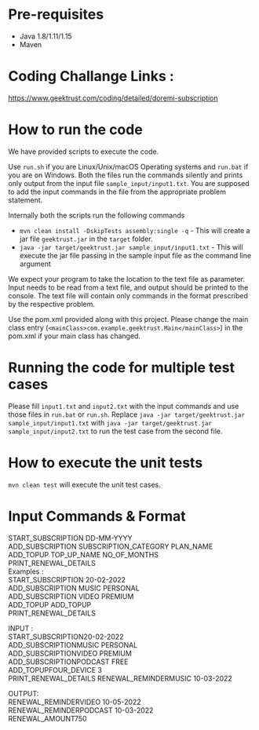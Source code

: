 # Pre-requisites
* Java 1.8/1.11/1.15
* Maven

# Coding Challange Links :
https://www.geektrust.com/coding/detailed/doremi-subscription

# How to run the code

We have provided scripts to execute the code. 

Use `run.sh` if you are Linux/Unix/macOS Operating systems and `run.bat` if you are on Windows.  Both the files run the commands silently and prints only output from the input file `sample_input/input1.txt`. You are supposed to add the input commands in the file from the appropriate problem statement. 

Internally both the scripts run the following commands 

 * `mvn clean install -DskipTests assembly:single -q` - This will create a jar file `geektrust.jar` in the `target` folder.
 * `java -jar target/geektrust.jar sample_input/input1.txt` - This will execute the jar file passing in the sample input file as the command line argument

 We expect your program to take the location to the text file as parameter. Input needs to be read from a text file, and output should be printed to the console. The text file will contain only commands in the format prescribed by the respective problem.

 Use the pom.xml provided along with this project. Please change the main class entry (`<mainClass>com.example.geektrust.Main</mainClass>`) in the pom.xml if your main class has changed.

 # Running the code for multiple test cases

 Please fill `input1.txt` and `input2.txt` with the input commands and use those files in `run.bat` or `run.sh`. Replace `java -jar target/geektrust.jar sample_input/input1.txt` with `java -jar target/geektrust.jar sample_input/input2.txt` to run the test case from the second file. 

 # How to execute the unit tests

 `mvn clean test` will execute the unit test cases.

# Input Commands & Format
 
START_SUBSCRIPTION DD-MM-YYYY <br />
ADD_SUBSCRIPTION SUBSCRIPTION_CATEGORY PLAN_NAME <br />
ADD_TOPUP TOP_UP_NAME NO_OF_MONTHS <br />
PRINT_RENEWAL_DETAILS <br />
Examples :<br />
START_SUBSCRIPTION 20-02-2022 <br />
ADD_SUBSCRIPTION MUSIC  PERSONAL <br />
ADD_SUBSCRIPTION VIDEO PREMIUM <br />
ADD_TOPUP ADD_TOPUP <br />
PRINT_RENEWAL_DETAILS <br />


INPUT : <br />
START_SUBSCRIPTION20-02-2022 <br />
ADD_SUBSCRIPTIONMUSIC PERSONAL <br />
ADD_SUBSCRIPTIONVIDEO PREMIUM <br />
ADD_SUBSCRIPTIONPODCAST FREE <br />
ADD_TOPUPFOUR_DEVICE 3 <br />
PRINT_RENEWAL_DETAILS	RENEWAL_REMINDERMUSIC 10-03-2022 <br />

OUTPUT: <br />
RENEWAL_REMINDERVIDEO 10-05-2022<br />
RENEWAL_REMINDERPODCAST 10-03-2022<br />
RENEWAL_AMOUNT750<br />
